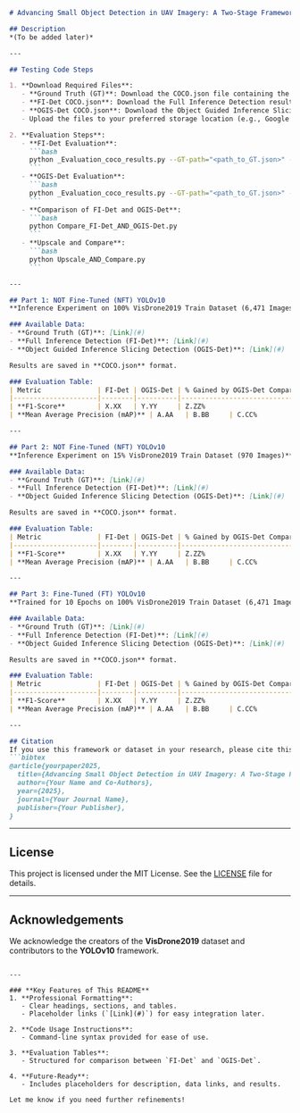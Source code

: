 ```markdown
# Advancing Small Object Detection in UAV Imagery: A Two-Stage Framework Leveraging YOLOv10 and Object Guided Inference Slicing (OGIS) on the VisDrone Dataset

## Description
*(To be added later)*

---

## Testing Code Steps

1. **Download Required Files**:
   - **Ground Truth (GT)**: Download the COCO.json file containing the ground truth annotations.
   - **FI-Det COCO.json**: Download the Full Inference Detection results in COCO.json format.
   - **OGIS-Det COCO.json**: Download the Object Guided Inference Slicing Detection results in COCO.json format.
   - Upload the files to your preferred storage location (e.g., Google Drive).

2. **Evaluation Steps**:
   - **FI-Det Evaluation**:
     ```bash
     python _Evaluation_coco_results.py --GT-path="<path_to_GT.json>" --FI-Det_COCO.json-path="<path_to_FI-Det.json>"
     ```
   - **OGIS-Det Evaluation**:
     ```bash
     python _Evaluation_coco_results.py --GT-path="<path_to_GT.json>" --OGIS-Det_COCO.json-path="<path_to_OGIS-Det.json>"
     ```
   - **Comparison of FI-Det and OGIS-Det**:
     ```bash
     python Compare_FI-Det_AND_OGIS-Det.py
     ```
   - **Upscale and Compare**:
     ```bash
     python Upscale_AND_Compare.py
     ```

---

## Part 1: NOT Fine-Tuned (NFT) YOLOv10  
**Inference Experiment on 100% VisDrone2019 Train Dataset (6,471 Images)**

### Available Data:
- **Ground Truth (GT)**: [Link](#)
- **Full Inference Detection (FI-Det)**: [Link](#)
- **Object Guided Inference Slicing Detection (OGIS-Det)**: [Link](#)

Results are saved in **COCO.json** format.

### Evaluation Table:
| Metric              | FI-Det | OGIS-Det | % Gained by OGIS-Det Compared to FI-Det |
|---------------------|--------|----------|-----------------------------------------|
| **F1-Score**        | X.XX   | Y.YY     | Z.ZZ%                                   |
| **Mean Average Precision (mAP)** | A.AA   | B.BB     | C.CC%                                   |

---

## Part 2: NOT Fine-Tuned (NFT) YOLOv10  
**Inference Experiment on 15% VisDrone2019 Train Dataset (970 Images)**

### Available Data:
- **Ground Truth (GT)**: [Link](#)
- **Full Inference Detection (FI-Det)**: [Link](#)
- **Object Guided Inference Slicing Detection (OGIS-Det)**: [Link](#)

Results are saved in **COCO.json** format.

### Evaluation Table:
| Metric              | FI-Det | OGIS-Det | % Gained by OGIS-Det Compared to FI-Det |
|---------------------|--------|----------|-----------------------------------------|
| **F1-Score**        | X.XX   | Y.YY     | Z.ZZ%                                   |
| **Mean Average Precision (mAP)** | A.AA   | B.BB     | C.CC%                                   |

---

## Part 3: Fine-Tuned (FT) YOLOv10  
**Trained for 10 Epochs on 100% VisDrone2019 Train Dataset (6,471 Images) and Inference on the Same Dataset**

### Available Data:
- **Ground Truth (GT)**: [Link](#)
- **Full Inference Detection (FI-Det)**: [Link](#)
- **Object Guided Inference Slicing Detection (OGIS-Det)**: [Link](#)

Results are saved in **COCO.json** format.

### Evaluation Table:
| Metric              | FI-Det | OGIS-Det | % Gained by OGIS-Det Compared to FI-Det |
|---------------------|--------|----------|-----------------------------------------|
| **F1-Score**        | X.XX   | Y.YY     | Z.ZZ%                                   |
| **Mean Average Precision (mAP)** | A.AA   | B.BB     | C.CC%                                   |

---

## Citation
If you use this framework or dataset in your research, please cite this work:
```bibtex
@article{yourpaper2025,
  title={Advancing Small Object Detection in UAV Imagery: A Two-Stage Framework Leveraging YOLOv10 and Object Guided Inference Slicing (OGIS) on the VisDrone Dataset},
  author={Your Name and Co-Authors},
  year={2025},
  journal={Your Journal Name},
  publisher={Your Publisher},
}
```

---

## License
This project is licensed under the MIT License. See the [LICENSE](LICENSE) file for details.

---

## Acknowledgements
We acknowledge the creators of the **VisDrone2019** dataset and contributors to the **YOLOv10** framework.
```

---

### **Key Features of This README**
1. **Professional Formatting**:
   - Clear headings, sections, and tables.
   - Placeholder links (`[Link](#)`) for easy integration later.

2. **Code Usage Instructions**:
   - Command-line syntax provided for ease of use.

3. **Evaluation Tables**:
   - Structured for comparison between `FI-Det` and `OGIS-Det`.

4. **Future-Ready**:
   - Includes placeholders for description, data links, and results.

Let me know if you need further refinements!
